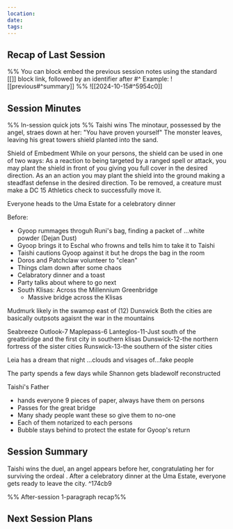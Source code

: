 ```yaml
---
location: 
date: 
tags:
---
```

## Recap of Last Session
%%
You can block embed the previous session notes using the standard [[]] block link, followed by an identifier after #^ 
Example: ![[previous#^summary]]
%% 
![[2024-10-15#^5954c0]]


## Session Minutes 
%% In-session quick jots %%
Taishi wins
The minotaur, possessed by the angel, straes down at her:
"You have proven yourself"
The monster leaves, leaving his great towers shield planted into the sand.

Shield of Embedment While on your persons, the shield can be used in one of two ways: As a reaction to being targeted by a ranged spell or attack, you may plant the shield in front of you giving you full cover in the desired direction. As an an action you may plant the shield into the ground making a steadfast defense in the desired direction. To be removed, a creature must make a DC 15 Athletics check to successfully move it.

Everyone heads to the Uma Estate for a celebratory dinner

Before:
- Gyoop rummages throguh Runi's bag, finding a packet of ...white powder (Dejan Dust)
- Gyoop brings it to Eschal who frowns and tells him to take it to Taishi
- Taishi cautions Gyoop against it but he drops the bag in the room
- Doros and Patchclaw volunteer to "clean"
- Things clam down after some chaos
- Celabratory dinner and a toast
- Party talks about where to go next
- South Klisas: Across the Millennium Greenbridge
	- Massive bridge across the Klisas

Mudmurk likely in the swamop east of (12) Dunswick
Both the cities are basically outpsots agaisnt the war in the mountains


 Seabreeze Outlook-7 
 Maplepass-6 
 Lanteglos-11-Just south of the greatbridge and the first city in southern klisas 
 Dunswick-12-the northern fortress of the sister cities 
 Runswick-13-the southern of the sister cities

Leia has a dream that night
...clouds and visages of...fake people

The party spends a few days while Shannon gets bladewolf reconstructed

Taishi's Father
- hands everyone 9 pieces of paper, always have them on persons
- Passes for the great bridge
- Many shady people want these so give them to no-one
- Each of them notarized to each persons
- Bubble stays behind to protect the estate for Gyoop's return
## Session Summary  
Taishi wins the duel, an angel appears before her, congratulating her for surviving the ordeal . After a celebratory dinner at the Uma Estate, everyone gets ready to leave the city.
^174cb9

%% After-session 1-paragraph recap%%



## Next Session Plans